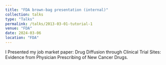 ```yaml
---
title: "FDA brown-bag presentation (internal)"
collection: talks
type: "Talks"
permalink: /talks/2013-03-01-tutorial-1
venue: "FDA"
date: 2024-03-06
location: "FDA"
---
```


 
I Presented my job market paper: Drug Diffusion through Clinical Trial Sites: Evidence from Physician Prescribing of New Cancer Drugs.
